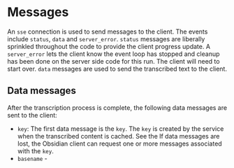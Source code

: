 # Messages
An `sse` connection is used to send messages to the client.  The events include `status`, `data` and `server_error`.  `status` messages are liberally sprinkled throughout the code to provide the client progress update.  A `server_error` lets the client know the event loop has stopped and cleanup has been done on the server side code for this run.  The client will need to start over.  `data` messages are used to send the transcribed text to the client.

## Data messages
After the transcription process is complete, the following data messages are sent to the client:

- `key`: The first data message is the `key`.  The `key` is created by the service when the transcribed content is cached. See the  If data messages are lost, the Obsidian client can request one or more messages associated with the `key`.
- `basename` -